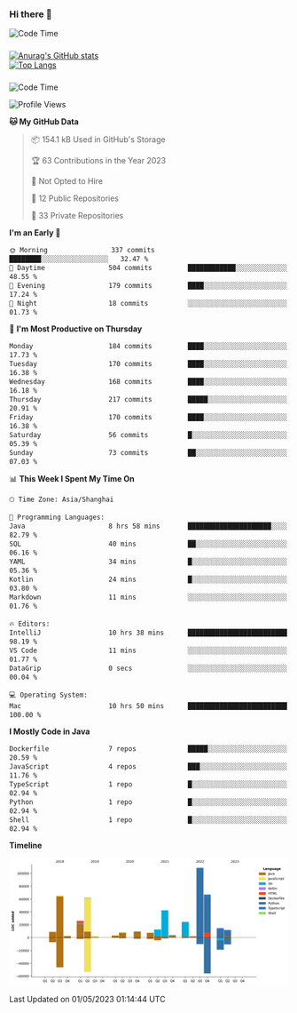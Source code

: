 ### Hi there 👋 

![Code Time](https://img.shields.io/endpoint?style=flat&url=https://codetime-api.datreks.com/badge/1061?logoColor=white%26project=%26recentMS=0%26showProject=false)

<!--
**Muyiafan/Muyiafan** is a ✨ _special_ ✨ repository because its `README.md` (this file) appears on your GitHub profile.

Here are some ideas to get you started:

- 🔭 I’m currently working on ...
- 🌱 I’m currently learning ...
- 👯 I’m looking to collaborate on ...
- 🤔 I’m looking for help with ...
- 💬 Ask me about ...
- 📫 How to reach me: ...
- 😄 Pronouns: ...
- ⚡ Fun fact: ...
-->

### 

[![Anurag's GitHub stats](https://github-readme-stats.vercel.app/api?username=Muyiafan)](https://github.com/anuraghazra/github-readme-stats)
<br>
[![Top Langs](https://github-readme-stats.vercel.app/api/top-langs/?username=Muyiafan)](https://github.com/anuraghazra/github-readme-stats)

### 

<!--START_SECTION:waka-->
![Code Time](http://img.shields.io/badge/Code%20Time-5%2C749%20hrs%2010%20mins-blue)

![Profile Views](http://img.shields.io/badge/Profile%20Views-0-blue)

**🐱 My GitHub Data** 

> 📦 154.1 kB Used in GitHub's Storage 
 > 
> 🏆 63 Contributions in the Year 2023
 > 
> 🚫 Not Opted to Hire
 > 
> 📜 12 Public Repositories 
 > 
> 🔑 33 Private Repositories 
 > 
**I'm an Early 🐤** 

```text
🌞 Morning                337 commits         ████████░░░░░░░░░░░░░░░░░   32.47 % 
🌆 Daytime                504 commits         ████████████░░░░░░░░░░░░░   48.55 % 
🌃 Evening                179 commits         ████░░░░░░░░░░░░░░░░░░░░░   17.24 % 
🌙 Night                  18 commits          ░░░░░░░░░░░░░░░░░░░░░░░░░   01.73 % 
```
📅 **I'm Most Productive on Thursday** 

```text
Monday                   184 commits         ████░░░░░░░░░░░░░░░░░░░░░   17.73 % 
Tuesday                  170 commits         ████░░░░░░░░░░░░░░░░░░░░░   16.38 % 
Wednesday                168 commits         ████░░░░░░░░░░░░░░░░░░░░░   16.18 % 
Thursday                 217 commits         █████░░░░░░░░░░░░░░░░░░░░   20.91 % 
Friday                   170 commits         ████░░░░░░░░░░░░░░░░░░░░░   16.38 % 
Saturday                 56 commits          █░░░░░░░░░░░░░░░░░░░░░░░░   05.39 % 
Sunday                   73 commits          ██░░░░░░░░░░░░░░░░░░░░░░░   07.03 % 
```


📊 **This Week I Spent My Time On** 

```text
🕑︎ Time Zone: Asia/Shanghai

💬 Programming Languages: 
Java                     8 hrs 58 mins       █████████████████████░░░░   82.79 % 
SQL                      40 mins             ██░░░░░░░░░░░░░░░░░░░░░░░   06.16 % 
YAML                     34 mins             █░░░░░░░░░░░░░░░░░░░░░░░░   05.36 % 
Kotlin                   24 mins             █░░░░░░░░░░░░░░░░░░░░░░░░   03.80 % 
Markdown                 11 mins             ░░░░░░░░░░░░░░░░░░░░░░░░░   01.76 % 

🔥 Editors: 
IntelliJ                 10 hrs 38 mins      █████████████████████████   98.19 % 
VS Code                  11 mins             ░░░░░░░░░░░░░░░░░░░░░░░░░   01.77 % 
DataGrip                 0 secs              ░░░░░░░░░░░░░░░░░░░░░░░░░   00.04 % 

💻 Operating System: 
Mac                      10 hrs 50 mins      █████████████████████████   100.00 % 
```

**I Mostly Code in Java** 

```text
Dockerfile               7 repos             █████░░░░░░░░░░░░░░░░░░░░   20.59 % 
JavaScript               4 repos             ███░░░░░░░░░░░░░░░░░░░░░░   11.76 % 
TypeScript               1 repo              █░░░░░░░░░░░░░░░░░░░░░░░░   02.94 % 
Python                   1 repo              █░░░░░░░░░░░░░░░░░░░░░░░░   02.94 % 
Shell                    1 repo              █░░░░░░░░░░░░░░░░░░░░░░░░   02.94 % 
```



**Timeline**

![Lines of Code chart](https://raw.githubusercontent.com/Muyiafan/Muyiafan/main/assets/bar_graph.png)


 Last Updated on 01/05/2023 01:14:44 UTC
<!--END_SECTION:waka-->
